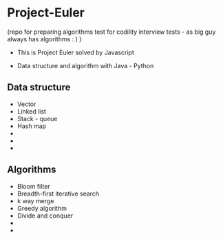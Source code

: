 # Project-Euler
(repo for preparing algorithms test for codility interview tests - as big guy always has algorithms : ) )

+ This is Project Euler solved by Javascript 

+ Data structure and algorithm with Java - Python


## Data structure 
+ Vector
+ Linked list 
+ Stack - queue 
+ Hash map 
+ 
+ 
+ 



## Algorithms
+ Bloom filter 
+ Breadth-first iterative search
+ k way merge 
+ Greedy algorithm
+ Divide and conquer 
+ 
+ 